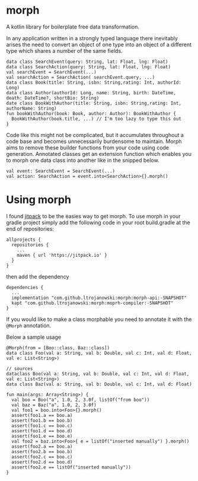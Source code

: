 # morph
A kotlin library for boilerplate free data transformation.

In any application written in a strongly typed language there inevitably arises the need to convert an object of one type into an object of a different type which shares a number of the same fields.
```
data class SearchEvent(query: String, lat: Float, lng: Float)
data class SearchAction(query: String, lat: Float, lng: Float)
val searchEvent = SearchEvent(...)
val searchAction = SearchAction( searchEvent.query, ...)
data class Book(title: String, isbn: String,rating: Int, authorId: Long)
data class Author(authorId: Long, name: String, birth: DateTime, death: DateTime?, shortBio: String)
date class BookWithAuthor(title: String, isbn: String,rating: Int, authorName: String)
fun bookWithAuthor(book: Book, author: Author): BookWithAuthor {
  BookWithAuthor(book.title, ...) // I'm too lazy to type this out
}
```
Code like this might not be complicated, but it accumulates throughout a code base and becomes unnecessarily burdensome to maintain.
Morph aims to remove these builder functions from your code using code generation. Annotated classes get an extension function which enables you to morph one data class into another like in the snipped below.
```
val event: SearchEvent = SearchEvent(...)
val action: SearchAction = event.into<SearchAction>{}.morph()
```
# Using morph
I found [jitpack](jitpack.io) to be the easies way to get morph.
To use morph in your gradle project simply add the following code in your root build.gradle at the end of repositories:
```
allprojects {
  repositories {
    ...
    maven { url 'https://jitpack.io' }
  }
}
```
then add the dependency
```
dependencies {
  ...
  implementation "com.github.ltrojanowski:morph:morph-api:-SNAPSHOT"
  kapt "com.github.ltrojanowski:morph:moprh-compiler:-SNAPSHOT"
}
```
If you would like to make a class morphable you need to annotate it with the `@Morph` annotation.

Below a sample usage

```
@Morph(from = [Boo::class, Baz::class])
data class Foo(val a: String, val b: Double, val c: Int, val d: Float, val e: List<String>)

// sources
dataclass Boo(val a: String, val b: Double, val c: Int, val d: Float, val e: List<String>)
data class Baz(val a: String, val b: Double, val c: Int, val d: Float)

fun main(args: Array<String>) {
  val boo = Boo("a", 1.0, 2, 3.0f, listOf("from boo"))
  val baz = Baz("a", 1.0, 2, 3.0f)
  val foo1 = boo.into<Foo>{}.morph()
  assert(foo1.a == boo.a)
  assert(foo1.b == boo.b)
  assert(foo1.c == boo.c)
  assert(foo1.d == boo.d)
  assert(foo1.e == boo.e)
  val foo2 = baz.into<Foo>{ e = listOf("inserted manually") }.morph()
  assert(foo2.a == boo.a)
  assert(foo2.b == boo.b)
  assert(foo2.c == boo.c)
  assert(foo2.d == boo.d)
  assert(foo2.e == listOf("inserted manually"))
}
```
